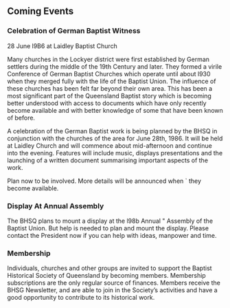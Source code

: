 ## Coming Events

### Celebration of German Baptist Witness

28 June l9B6 at Laidley Baptist Church

Many churches in the Lockyer district were first
established by German settlers during the middle of the
19th Century and later. They formed a virile Conference of
German Baptist Churches which operate until about l930 when
they merged fully with the life of the Baptist Union. The
influence of these churches has been felt far beyond their
own area. This has been a most significant part of the
Queensland Baptist story which is becoming better
understood with access to documents which have only
recently become available and with better knowledge of some
that have been known of before.

A celebration of the German Baptist work is being planned
by the BHSQ in conjunction with the churches of the area
for June 28th, 1986. It will be held at Laidley Church and
will commence about mid-afternoon and continue into the
evening. Features will include music, displays
presentations and the launching of a written document
summarising important aspects of the work.

Plan now to be involved. More details will be announced when `
they become available.


### Display At Annual Assembly 

The BHSQ plans to mount a display at the l98b Annual "
Assembly of the Baptist Union. But help is needed to plan
and mount the display. Please contact the President now if
you can help with ideas, manpower and time.

### Membership

Individuals, churches and other groups are invited to
support the Baptist Historical Society of Queensland by
becoming members. Membership subscriptions are the only
regular source of finances. Members receive the BHSG
Newsletter, and are able to join in the Society’s
activities and have a good opportunity to contribute to its
historical work.

